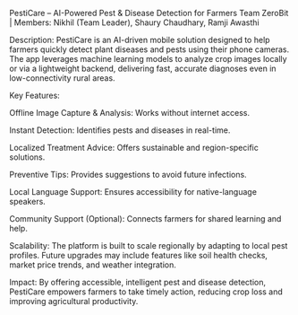 PestiCare – AI-Powered Pest & Disease Detection for Farmers
Team ZeroBit | Members: Nikhil (Team Leader), Shaury Chaudhary, Ramji Awasthi

Description:
PestiCare is an AI-driven mobile solution designed to help farmers quickly detect plant diseases and pests using their phone cameras. The app leverages machine learning models to analyze crop images locally or via a lightweight backend, delivering fast, accurate diagnoses even in low-connectivity rural areas.

Key Features:

Offline Image Capture & Analysis: Works without internet access.

Instant Detection: Identifies pests and diseases in real-time.

Localized Treatment Advice: Offers sustainable and region-specific solutions.

Preventive Tips: Provides suggestions to avoid future infections.

Local Language Support: Ensures accessibility for native-language speakers.

Community Support (Optional): Connects farmers for shared learning and help.

Scalability:
The platform is built to scale regionally by adapting to local pest profiles. Future upgrades may include features like soil health checks, market price trends, and weather integration.

Impact:
By offering accessible, intelligent pest and disease detection, PestiCare empowers farmers to take timely action, reducing crop loss and improving agricultural productivity.



